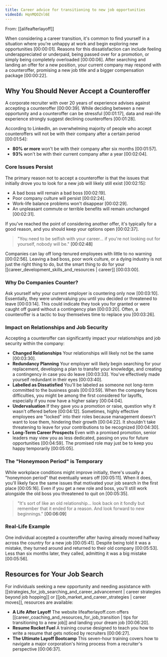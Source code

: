 ```yaml
---
title: Career advice for transitioning to new job opportunities
videoId: HqnMQOZnl6E
---
```


From: [[alifeafterlayoff]] <br/> 

When considering a career transition, it's common to find yourself in a situation where you're unhappy at work and begin exploring new opportunities <a class="yt-timestamp" data-t="00:00:01">[00:00:01]</a>. Reasons for this dissatisfaction can include feeling underappreciated or underpaid, being passed over for a promotion, or simply being completely overloaded <a class="yt-timestamp" data-t="00:00:06">[00:00:06]</a>. After searching and landing an offer for a new position, your current company may respond with a counteroffer, promising a new job title and a bigger compensation package <a class="yt-timestamp" data-t="00:00:22">[00:00:22]</a>.

## Why You Should Never Accept a Counteroffer

A corporate recruiter with over 20 years of experience advises against accepting a counteroffer <a class="yt-timestamp" data-t="00:00:39">[00:00:39]</a>. While deciding between a new opportunity and a counteroffer can be stressful <a class="yt-timestamp" data-t="00:01:17">[00:01:17]</a>, data and real-life experience strongly suggest declining counteroffers <a class="yt-timestamp" data-t="00:01:28">[00:01:28]</a>.

According to LinkedIn, an overwhelming majority of people who accept counteroffers will not be with their company after a certain period <a class="yt-timestamp" data-t="00:01:54">[00:01:54]</a>:
*   **80% or more** won't be with their company after six months <a class="yt-timestamp" data-t="00:01:57">[00:01:57]</a>.
*   **93%** won't be with their current company after a year <a class="yt-timestamp" data-t="00:02:04">[00:02:04]</a>.

### Core Issues Persist

The primary reason not to accept a counteroffer is that the issues that initially drove you to look for a new job will likely still exist <a class="yt-timestamp" data-t="00:02:15">[00:02:15]</a>:
*   A bad boss will remain a bad boss <a class="yt-timestamp" data-t="00:02:19">[00:02:19]</a>.
*   Poor company culture will persist <a class="yt-timestamp" data-t="00:02:24">[00:02:24]</a>.
*   Work-life balance problems won't disappear <a class="yt-timestamp" data-t="00:02:29">[00:02:29]</a>.
*   An unpleasant commute or terrible benefits will remain unchanged <a class="yt-timestamp" data-t="00:02:31">[00:02:31]</a>.

If you've reached the point of considering another offer, it's typically for a good reason, and you should keep your options open <a class="yt-timestamp" data-t="00:02:37">[00:02:37]</a>.

> "You need to be selfish with your career... if you're not looking out for yourself, nobody will be." <a class="yt-timestamp" data-t="00:02:48">[00:02:48]</a>

Companies can lay off long-tenured employees with little to no warning <a class="yt-timestamp" data-t="00:02:56">[00:02:56]</a>. Leaving a bad boss, poor work culture, or a dying industry is not just the right thing to do, but the smart thing to do for your [[career_development_skills_and_resources | career]] <a class="yt-timestamp" data-t="00:03:00">[00:03:00]</a>.

### Why Do Companies Counter?

Ask yourself why your current employer is countering only now <a class="yt-timestamp" data-t="00:03:10">[00:03:10]</a>. Essentially, they were undervaluing you until you decided or threatened to leave <a class="yt-timestamp" data-t="00:03:14">[00:03:14]</a>. This could indicate they took you for granted or were caught off guard without a contingency plan <a class="yt-timestamp" data-t="00:03:20">[00:03:20]</a>. Often, a counteroffer is a tactic to buy themselves time to replace you <a class="yt-timestamp" data-t="00:03:26">[00:03:26]</a>.

### Impact on Relationships and Job Security

Accepting a counteroffer can significantly impact your relationships and job security within the company:
*   **Changed Relationships** Your relationships will likely not be the same <a class="yt-timestamp" data-t="00:03:30">[00:03:30]</a>.
*   **Redundancy Planning** Your employer will likely begin searching for your replacement, developing a plan to transfer your knowledge, and creating a contingency in case you do leave <a class="yt-timestamp" data-t="00:03:33">[00:03:33]</a>. You've effectively made yourself redundant in their eyes <a class="yt-timestamp" data-t="00:03:40">[00:03:40]</a>.
*   **Labelled as Dissatisfied** You'll be labeled as someone not long-term committed to the business goals <a class="yt-timestamp" data-t="00:03:59">[00:03:59]</a>. When the company faces difficulties, you might be among the first considered for layoffs, especially if you now have a higher salary <a class="yt-timestamp" data-t="00:04:04">[00:04:04]</a>.
*   **Undervaluation** If they gave you a promotion or raise, question why it wasn't offered before <a class="yt-timestamp" data-t="00:04:12">[00:04:12]</a>. Sometimes, highly effective employees are "locked" into their roles because management doesn't want to lose them, hindering their growth <a class="yt-timestamp" data-t="00:04:22">[00:04:22]</a>. It shouldn't take threatening to leave for your contributions to be recognized <a class="yt-timestamp" data-t="00:04:30">[00:04:30]</a>.
*   **Long-Term Career Prospects** Even with a promised promotion, senior leaders may view you as less dedicated, passing on you for future opportunities <a class="yt-timestamp" data-t="00:04:59">[00:04:59]</a>. The promised role may just be to keep you happy temporarily <a class="yt-timestamp" data-t="00:05:05">[00:05:05]</a>.

### The "Honeymoon Period" is Temporary

While workplace conditions might improve initially, there's usually a "honeymoon period" that eventually wears off <a class="yt-timestamp" data-t="00:05:11">[00:05:11]</a>. When it does, you'll likely face the same issues that motivated your job search in the first place <a class="yt-timestamp" data-t="00:05:16">[00:05:16]</a>. Even if you get a new role and boss, you'll still work alongside the old boss you threatened to quit on <a class="yt-timestamp" data-t="00:05:35">[00:05:35]</a>.

> "It's sort of like an old relationship... look back on it fondly but remember that it ended for a reason. And look forward to new beginnings." <a class="yt-timestamp" data-t="00:06:09">[00:06:09]</a>

### Real-Life Example

One individual accepted a counteroffer after having already moved halfway across the country for a new job <a class="yt-timestamp" data-t="00:05:41">[00:05:41]</a>. Despite being told it was a mistake, they turned around and returned to their old company <a class="yt-timestamp" data-t="00:05:53">[00:05:53]</a>. Less than six months later, they called, admitting it was a big mistake <a class="yt-timestamp" data-t="00:05:56">[00:05:56]</a>.

## Resources for Your Job Search

For individuals seeking a new opportunity and needing assistance with [[strategies_for_job_searching_and_career_advancement | career strategies beyond job hopping]] or [[job_market_and_career_strategies | career moves]], resources are available:
*   **A Life After Layoff** The website lifeafterlayoff.com offers [[career_coaching_and_resources_for_job_transition | tips for transitioning to a new job]] and landing your dream job <a class="yt-timestamp" data-t="00:06:20">[00:06:20]</a>.
*   **Resume Rocket Fuel** A training course designed to teach you how to write a resume that gets noticed by recruiters <a class="yt-timestamp" data-t="00:06:27">[00:06:27]</a>.
*   **The Ultimate Layoff Bootcamp** This seven-hour training covers how to navigate a major corporation's hiring process from a recruiter's perspective <a class="yt-timestamp" data-t="00:06:37">[00:06:37]</a>.